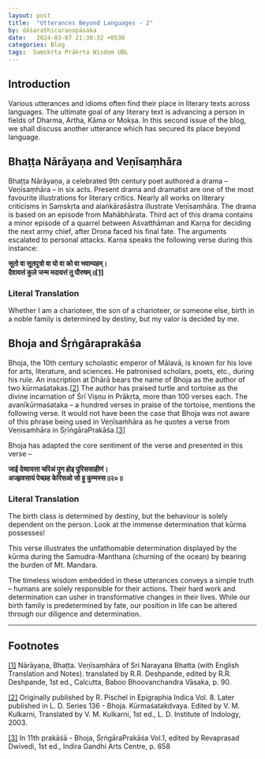 ```yaml
---
layout: post
title:  "Utterances Beyond Languages - 2"
by: dāśarathicaraṇopāsaka
date:   2024-03-07 21:30:32 +0530
categories: Blog
tags:  Saṃskṛta Prākṛta Wisdom UBL
---
```


## Introduction

Various utterances and idioms often find their place in literary texts across languages. The ultimate goal of any literary text is advancing a person in fields of Dharma, Artha, Kāma or Mokṣa. In this second issue of the blog, we shall discuss another utterance which has secured its place beyond language.

## Bhaṭṭa Nārāyaṇa and Veṇīsaṃhāra

Bhaṭṭa Nārāyaṇa, a celebrated 9th century poet authored a drama – Veṇīsaṃhāra – in six acts. Present drama and dramatist are one of the most favourite illustrations for literary critics. Nearly all works on literary criticisms in Saṃskṛta and alaṅkāraśāstra illustrate Veṇīsaṃhāra. The drama is based on an episode from Mahābhārata. Third act of this drama contains a minor episode of a quarrel between Aśvatthāman and Karṇa for deciding the next army chief, after Droṇa faced his final fate. The arguments escalated to personal attacks. Karṇa speaks the following verse during this instance:

**सूतो वा सूतपुत्रो वा यो वा को वा भवाम्यहम्।**<br />**दैवायत्तं कुले जन्म मदायत्तं तु पौरुषम्॥[\[1\]](#_ftn1)**

### Literal Translation
Whether I am a charioteer, the son of a charioteer, or someone else, birth in a noble family is determined by destiny, but my valor is decided by me.

## Bhoja and Śṛṅgāraprakāśa

Bhoja, the 10th century scholastic emperor of Mālavā, is known for his love for arts, literature, and sciences. He patronised scholars, poets, etc., during his rule. An inscription at Dhārā bears the name of Bhoja as the author of two kūrmaśatakas.[\[2\]](#_ftn2) The author has praised turtle and tortoise as the divine incarnation of Śrī Viṣṇu in Prākṛta, more than 100 verses each. The avanīkūrmaśataka – a hundred verses in praise of the tortoise, mentions the following verse. It would not have been the case that Bhoja was not aware of this phrase being used in Veṇīsaṁhāra as he quotes a verse from Veṇisaṁhāra in ŚṛīṅgāraPrakāśa.[\[3\]](#_ftn3)

Bhoja has adapted the core sentiment of the verse and presented in this verse –

**जाई देव्वायत्ता चरिअं पुण होइ पुरिससाहीणं।**<br />**अज्झवसायं पेच्छह केरिसओ सो हु कुम्मस्स॥२०॥**

### Literal Translation

The birth class is determined by destiny, but the behaviour is solely dependent on the person. Look at the immense determination that kūrma possesses!

This verse illustrates the unfathomable determination displayed by the kūrma during the Samudra-Manthana (churning of the ocean) by bearing the burden of Mt. Mandara.

The timeless wisdom embedded in these utterances conveys a simple truth – humans are solely responsible for their actions. Their hard work and determination can usher in transformative changes in their lives. While our birth family is predetermined by fate, our position in life can be altered through our diligence and determination.

---

## Footnotes

[\[1\]](#_ftnref1) Nārāyaṇa, Bhaṭṭa. Veṇīsaṃhāra of Sri Narayana Bhatta (with English Translation and Notes). translated by R.R. Deshpande, edited by R.R. Deshpande, 1st ed., Calcutta, Baboo Bhoovanchandra Vāsaka, p. 90.

[\[2\]](#_ftnref2) Originally published by R. Pischel in Epigraphia Indica Vol. 8. Later published in L. D. Series 136 - Bhoja. Kūrmaśatakdvaya. Edited by V. M. Kulkarni, Translated by V. M. Kulkarni, 1st ed., L. D. Institute of Indology, 2003.

[\[3\]](#_ftnref3) In 11th prakāśā - Bhoja, ŚṛṅgāraPrakāśa Vol.1, edited by Revaprasad Dwivedi, 1st ed., Indira Gandhi Arts Centre, p. 658